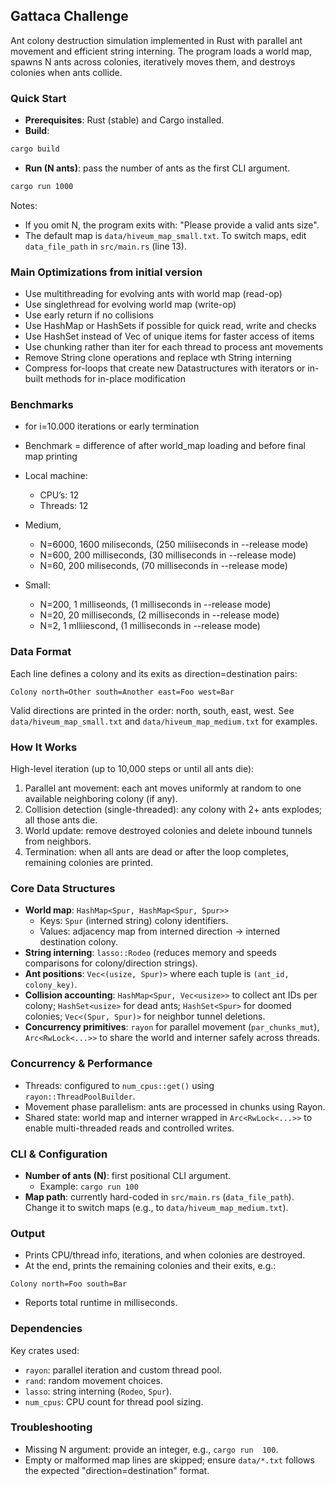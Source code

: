 ## Gattaca Challenge

Ant colony destruction simulation implemented in Rust with parallel ant movement and efficient string interning. The program loads a world map, spawns N ants across colonies, iteratively moves them, and destroys colonies when ants collide.

### Quick Start

- **Prerequisites**: Rust (stable) and Cargo installed.
- **Build**:

```bash
cargo build
```

- **Run (N ants)**: pass the number of ants as the first CLI argument.

```bash
cargo run 1000
```

Notes:

- If you omit N, the program exits with: "Please provide a valid ants size".
- The default map is `data/hiveum_map_small.txt`. To switch maps, edit `data_file_path` in `src/main.rs` (line 13).
### Main Optimizations from initial version

- Use multithreading for evolving ants with world map (read-op)
- Use singlethread for evolving world map (write-op)
- Use early return if no collisions
- Use HashMap or HashSets if possible for quick read, write and checks
- Use HashSet instead of Vec of unique items for faster access of items
- Use chunking rather than iter for each thread to process ant movements
- Remove String clone operations and replace wth String interning
- Compress for-loops that create new Datastructures with iterators or in-built methods for in-place modification

### Benchmarks
- for i=10.000 iterations or early termination
- Benchmark = difference of after world_map loading and before final map printing
- Local machine:
  - CPU’s: 12
  - Threads: 12

- Medium,
  - N=6000, 1600 miliseconds, (250 miliiseconds in --release mode)
  - N=600, 200 milliseconds, (30 milliseconds in --release mode)
  - N=60, 200 miliseconds, (70 milliseconds in --release mode)

- Small:
  - N=200, 1 milliseonds, (1 milliseconds in --release mode)
  - N=20, 20 milliseconds, (2 milliseconds in --release mode)
  - N=2, 1 mlliiescond, (1 milliseconds in --release mode)



### Data Format

Each line defines a colony and its exits as direction=destination pairs:

```text
Colony north=Other south=Another east=Foo west=Bar
```

Valid directions are printed in the order: north, south, east, west. See `data/hiveum_map_small.txt` and `data/hiveum_map_medium.txt` for examples.

### How It Works

High-level iteration (up to 10,000 steps or until all ants die):

1. Parallel ant movement: each ant moves uniformly at random to one available neighboring colony (if any).
2. Collision detection (single-threaded): any colony with 2+ ants explodes; all those ants die.
3. World update: remove destroyed colonies and delete inbound tunnels from neighbors.
4. Termination: when all ants are dead or after the loop completes, remaining colonies are printed.

### Core Data Structures

- **World map**: `HashMap<Spur, HashMap<Spur, Spur>>`
  - Keys: `Spur` (interned string) colony identifiers.
  - Values: adjacency map from interned direction → interned destination colony.
- **String interning**: `lasso::Rodeo` (reduces memory and speeds comparisons for colony/direction strings).
- **Ant positions**: `Vec<(usize, Spur)>` where each tuple is `(ant_id, colony_key)`.
- **Collision accounting**: `HashMap<Spur, Vec<usize>>` to collect ant IDs per colony; `HashSet<usize>` for dead ants; `HashSet<Spur>` for doomed colonies; `Vec<(Spur, Spur)>` for neighbor tunnel deletions.
- **Concurrency primitives**: `rayon` for parallel movement (`par_chunks_mut`), `Arc<RwLock<...>>` to share the world and interner safely across threads.

### Concurrency & Performance

- Threads: configured to `num_cpus::get()` using `rayon::ThreadPoolBuilder`.
- Movement phase parallelism: ants are processed in chunks using Rayon.
- Shared state: world map and interner wrapped in `Arc<RwLock<...>>` to enable multi-threaded reads and controlled writes.

### CLI & Configuration

- **Number of ants (N)**: first positional CLI argument.
  - Example: `cargo run 100`
- **Map path**: currently hard-coded in `src/main.rs` (`data_file_path`). Change it to switch maps (e.g., to `data/hiveum_map_medium.txt`).

### Output

- Prints CPU/thread info, iterations, and when colonies are destroyed.
- At the end, prints the remaining colonies and their exits, e.g.:

```text
Colony north=Foo south=Bar
```

- Reports total runtime in milliseconds.

### Dependencies

Key crates used:

- `rayon`: parallel iteration and custom thread pool.
- `rand`: random movement choices.
- `lasso`: string interning (`Rodeo`, `Spur`).
- `num_cpus`: CPU count for thread pool sizing.

### Troubleshooting

- Missing N argument: provide an integer, e.g., `cargo run  100`.
- Empty or malformed map lines are skipped; ensure `data/*.txt` follows the expected "direction=destination" format.

